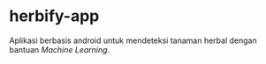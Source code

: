 # herbify-app
Aplikasi berbasis android untuk mendeteksi tanaman herbal dengan bantuan *Machine Learning*.
